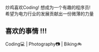 炒鸡喜欢Coding! 想成为一个有趣的程序员!<br>
希望为电力行业的发展贡献出一份微薄的力量<br>

## 喜欢的事情 !!! 
Coding:computer: | Photography:camera: | Biking:bike:
